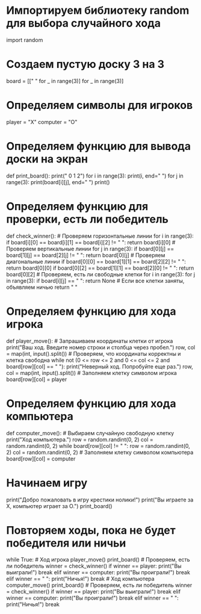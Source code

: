 # Импортируем библиотеку random для выбора случайного хода
import random

# Создаем пустую доску 3 на 3
board = [[" " for _ in range(3)] for _ in range(3)]

# Определяем символы для игроков
player = "X"
computer = "O"

# Определяем функцию для вывода доски на экран
def print_board():
    print("  0 1 2")
    for i in range(3):
        print(i, end=" ")
        for j in range(3):
            print(board[i][j], end=" ")
        print()

# Определяем функцию для проверки, есть ли победитель
def check_winner():
    # Проверяем горизонтальные линии
    for i in range(3):
        if board[i][0] == board[i][1] == board[i][2] != " ":
            return board[i][0]
    # Проверяем вертикальные линии
    for j in range(3):
        if board[0][j] == board[1][j] == board[2][j] != " ":
            return board[0][j]
    # Проверяем диагональные линии
    if board[0][0] == board[1][1] == board[2][2] != " ":
        return board[0][0]
    if board[0][2] == board[1][1] == board[2][0] != " ":
        return board[0][2]
    # Проверяем, есть ли свободные клетки
    for i in range(3):
        for j in range(3):
            if board[i][j] == " ":
                return None
    # Если все клетки заняты, объявляем ничью
    return " "

# Определяем функцию для хода игрока
def player_move():
    # Запрашиваем координаты клетки от игрока
    print("Ваш ход. Введите номер строки и столбца через пробел.")
    row, col = map(int, input().split())
    # Проверяем, что координаты корректны и клетка свободна
    while not (0 <= row <= 2 and 0 <= col <= 2 and board[row][col] == " "):
        print("Неверный ход. Попробуйте еще раз.")
        row, col = map(int, input().split())
    # Заполняем клетку символом игрока
    board[row][col] = player

# Определяем функцию для хода компьютера
def computer_move():
    # Выбираем случайную свободную клетку
    print("Ход компьютера.")
    row = random.randint(0, 2)
    col = random.randint(0, 2)
    while board[row][col] != " ":
        row = random.randint(0, 2)
        col = random.randint(0, 2)
    # Заполняем клетку символом компьютера
    board[row][col] = computer

# Начинаем игру
print("Добро пожаловать в игру крестики нолики!")
print("Вы играете за X, компьютер играет за O.")
print_board()

# Повторяем ходы, пока не будет победителя или ничьи
while True:
    # Ход игрока
    player_move()
    print_board()
    # Проверяем, есть ли победитель
    winner = check_winner()
    if winner == player:
        print("Вы выиграли!")
        break
    elif winner == computer:
        print("Вы проиграли!")
        break
    elif winner == " ":
        print("Ничья!")
        break
    # Ход компьютера
    computer_move()
    print_board()
    # Проверяем, есть ли победитель
    winner = check_winner()
    if winner == player:
        print("Вы выиграли!")
        break
    elif winner == computer:
        print("Вы проиграли!")
        break
    elif winner == " ":
        print("Ничья!")
        break

